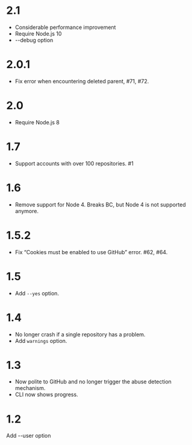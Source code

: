 # 2.1

- Considerable performance improvement
- Require Node.js 10
- --debug option

# 2.0.1

- Fix error when encountering deleted parent, #71, #72.

# 2.0

- Require Node.js 8

# 1.7

- Support accounts with over 100 repositories. #1

# 1.6

- Remove support for Node 4. Breaks BC, but Node 4 is not supported anymore.

# 1.5.2

- Fix “Cookies must be enabled to use GitHub” error. #62, #64.

# 1.5

- Add `--yes` option.

# 1.4

- No longer crash if a single repository has a problem.
- Add `warnings` option.

# 1.3

- Now polite to GitHub and no longer trigger the abuse detection mechanism.
- CLI now shows progress.

# 1.2

Add --user option
